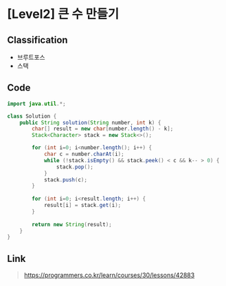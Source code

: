 # [Level2] 큰 수 만들기

## Classification
* 브루트포스
* 스택

## Code
```java
import java.util.*;

class Solution {
    public String solution(String number, int k) {
        char[] result = new char[number.length() - k];
        Stack<Character> stack = new Stack<>();

        for (int i=0; i<number.length(); i++) {
            char c = number.charAt(i);
            while (!stack.isEmpty() && stack.peek() < c && k-- > 0) {
                stack.pop();
            }
            stack.push(c);
        }
        
        for (int i=0; i<result.length; i++) {
            result[i] = stack.get(i);
        }
        
        return new String(result);
    }
}
```

## Link
> https://programmers.co.kr/learn/courses/30/lessons/42883
